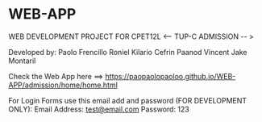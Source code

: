 # WEB-APP
WEB DEVELOPMENT PROJECT FOR CPET12L
<-- TUP-C ADMISSION -- >

Developed by:
  Paolo Frencillo
  Roniel Kilario
  Cefrin Paanod
  Vincent Jake Montaril

Check the Web App here ==> https://paopaolopaoloo.github.io/WEB-APP/admission/home/home.html

For Login Forms use this email add and password (FOR DEVELOPMENT ONLY):
  Email Address: test@email.com
  Password: 123

